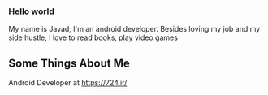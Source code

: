 ### Hello world

My name is Javad, I'm an android developer. Besides loving my job and my side hustle, I love to read books, play video games

## Some Things About Me

Android Developer at https://724.ir/

<!--
**gradlevv/gradlevv** is a ✨ _special_ ✨ repository because its `README.md` (this file) appears on your GitHub profile.

Here are some ideas to get you started:

- 🔭 I’m currently working on ...
- 🌱 I’m currently learning ...
- 👯 I’m looking to collaborate on ...
- 🤔 I’m looking for help with ...
- 💬 Ask me about ...
- 📫 How to reach me: ...
- 😄 Pronouns: ...
- ⚡ Fun fact: ...
-->
